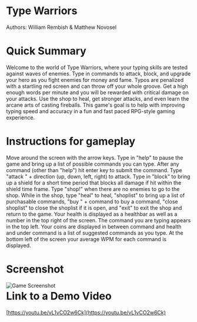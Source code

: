 
# Type Warriors

Authors: William Rembish & Matthew Novosel

# Quick Summary

Welcome to the world of Type Warriors, where your typing skills are tested against waves of enemies. Type in commands to attack, block, and upgrade your hero as you fight enemies for money and fame. Typos are penalized with a startling red screen and can throw off your whole groove. Get a high enough words per minute and you will be rewarded with critical damage on your attacks. Use the shop to heal, get stronger attacks, and even learn the arcane arts of casting fireballs. This game's goal is to help with improving typing speed and accuracy in a fun and fast paced RPG-style gaming experience.

# Instructions for gameplay

Move around the screen with the arrow keys. Type in "help" to pause the game and bring up a list of possible commands you can type. After any command (other than "help") hit enter key to submit the command. Type "attack " + direction (up, down, left, right) to attack. Type in "block" to bring up a shield for a short time period that blocks all damage if hit within the shield time frame. Type "shop!" when there are no enemies to go to the shop. While in the shop, type "heal" to heal, "shoplist" to bring up a list of purchasable commands, "buy " + command to buy a command, "close shoplist" to close the shoplist if it is open, and "exit" to exit the shop and return to the game. Your health is displayed as a healthbar as well as a number in the top right of the screen. The command you are typing appears in the top left. Your coins are displayed in between command and health and under command is a list of suggested commands as you type. At the bottom left of the screen your average WPM for each command is displayed.

# Screenshot

<img src="https://github.com/UD-CISC374/type-warrior/blob/master/src/assets/screenshots/Type_Warriors-Full_Screenshot.png?raw=true"  
alt="Game Screenshot"  
style="float: left; margin-right: 10px;" />

# Link to a Demo Video

[https://youtu.be/vL1vCO2w6Ck](https://youtu.be/vL1vCO2w6Ck)

